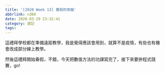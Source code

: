 ```yaml
---
title: '[2020 Week 13] 春假的來臨'
abbrlink: cd69
date: 2020-03-29 23:32:41
category: 週記
tags:
---
```

這禮拜學校都在準備遠距教學，我是覺得應該會用到，就算不是疫情，有些也有機會改成部分線上教學。
<!-- more -->
然後這禮拜開始春假，不錯，今天把數值方法的功課寫完了，接下來要拚程式競賽，go!